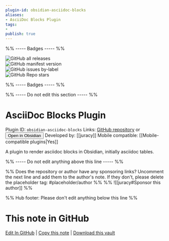 ```yaml
---
plugin-id: obsidian-asciidoc-blocks
aliases:
- AsciiDoc Blocks Plugin
tags: 
- 
publish: true
---
```


%% ----- Badges ----- %%

![GitHub all releases](https://img.shields.io/github/downloads/juracy/obsidian-asciidoc-blocks/total?color=573E7A&logo=github&style=for-the-badge)   
![GitHub manifest version](https://img.shields.io/github/manifest-json/v/juracy/obsidian-asciidoc-blocks?color=573E7A&logo=github&style=for-the-badge)   
![GitHub issues by-label](https://img.shields.io/github/issues/juracy/obsidian-asciidoc-blocks/help%20wanted?color=573E7A&logo=github&style=for-the-badge)   
![GitHub Repo stars](https://img.shields.io/github/stars/juracy/obsidian-asciidoc-blocks?color=573E7A&logo=github&style=for-the-badge)

%% ----- Badges ----- %%

%% ----- Do not edit this section ----- %%

# AsciiDoc Blocks Plugin

Plugin ID: `obsidian-asciidoc-blocks`
Links: [GitHub repository](https://github.com/juracy/obsidian-asciidoc-blocks) or [<button id=HH>Open in Obsidian</button>](obsidian://show-plugin?id=obsidian-asciidoc-blocks)
Developed by: [[juracy]]
Mobile compatible: [[Mobile-compatible plugins|Yes]]

A plugin to render asciidoc blocks in Obsidian, initially asciidoc tables.

%% ----- Do not edit anything above this line ----- %% 

%% Does the repository or author have any sponsoring links? Uncomment the next line and add them to the author's note. If they don't, please delete the placeholder tag: #placeholder/author %%
%% ![[juracy#Sponsor this author]] %%

%% Hub footer: Please don't edit anything below this line %%

# This note in GitHub

<span class="git-footer">[Edit In GitHub](https://github.dev/obsidian-community/obsidian-hub/blob/main/02%20-%20Community%20Expansions/02.05%20All%20Community%20Expansions/Plugins/obsidian-asciidoc-blocks.md "git-hub-edit-note") | [Copy this note](https://raw.githubusercontent.com/obsidian-community/obsidian-hub/main/02%20-%20Community%20Expansions/02.05%20All%20Community%20Expansions/Plugins/obsidian-asciidoc-blocks.md "git-hub-copy-note") | [Download this vault](https://github.com/obsidian-community/obsidian-hub/archive/refs/heads/main.zip "git-hub-download-vault") </span>
